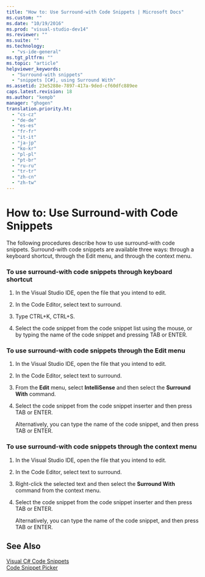 ```yaml
---
title: "How to: Use Surround-with Code Snippets | Microsoft Docs"
ms.custom: ""
ms.date: "10/19/2016"
ms.prod: "visual-studio-dev14"
ms.reviewer: ""
ms.suite: ""
ms.technology: 
  - "vs-ide-general"
ms.tgt_pltfrm: ""
ms.topic: "article"
helpviewer_keywords: 
  - "Surround-with snippets"
  - "snippets [C#], using Surround With"
ms.assetid: 23e5288e-7897-417a-9ded-cf60dfc889ee
caps.latest.revision: 18
ms.author: "kempb"
manager: "ghogen"
translation.priority.ht: 
  - "cs-cz"
  - "de-de"
  - "es-es"
  - "fr-fr"
  - "it-it"
  - "ja-jp"
  - "ko-kr"
  - "pl-pl"
  - "pt-br"
  - "ru-ru"
  - "tr-tr"
  - "zh-cn"
  - "zh-tw"
---
```

# How to: Use Surround-with Code Snippets
The following procedures describe how to use surround-with code snippets. Surround-with code snippets are available three ways: through a keyboard shortcut, through the Edit menu, and through the context menu.  
  
### To use surround-with code snippets through keyboard shortcut  
  
1.  In the Visual Studio IDE, open the file that you intend to edit.  
  
2.  In the Code Editor, select text to surround.  
  
3.  Type CTRL+K, CTRL+S.  
  
4.  Select the code snippet from the code snippet list using the mouse, or by typing the name of the code snippet and pressing TAB or ENTER.  
  
### To use surround-with code snippets through the Edit menu  
  
1.  In the Visual Studio IDE, open the file that you intend to edit.  
  
2.  In the Code Editor, select text to surround.  
  
3.  From the **Edit** menu, select **IntelliSense** and then select the **Surround With** command.  
  
4.  Select the code snippet from the code snippet inserter and then press TAB or ENTER.  
  
     Alternatively, you can type the name of the code snippet, and then press TAB or ENTER.  
  
### To use surround-with code snippets through the context menu  
  
1.  In the Visual Studio IDE, open the file that you intend to edit.  
  
2.  In the Code Editor, select text to surround.  
  
3.  Right-click the selected text and then select the **Surround With** command from the context menu.  
  
4.  Select the code snippet from the code snippet inserter and then press TAB or ENTER.  
  
     Alternatively, you can type the name of the code snippet, and then press TAB or ENTER.  
  
## See Also  
 [Visual C# Code Snippets](../ide/visual-csharp-code-snippets.md)   
 [Code Snippet Picker](../reference/code-snippet-picker.md)